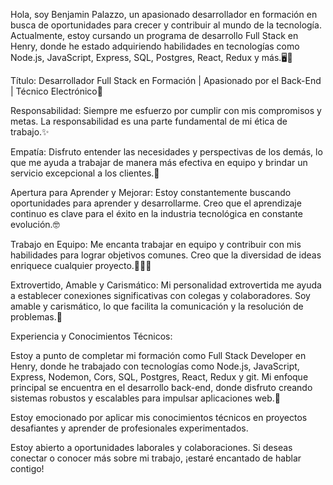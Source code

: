 Hola, soy Benjamin Palazzo, un apasionado desarrollador en formación en busca de oportunidades para crecer y contribuir al mundo de la tecnología. Actualmente, estoy cursando un programa de desarrollo Full Stack en Henry, donde he estado adquiriendo habilidades en tecnologías como Node.js, JavaScript, Express, SQL, Postgres, React, Redux y más.🖥️🚀

Título:
Desarrollador Full Stack en Formación | Apasionado por el Back-End | Técnico Electrónico🔌


Responsabilidad: Siempre me esfuerzo por cumplir con mis compromisos y metas. La responsabilidad es una parte fundamental de mi ética de trabajo.✨

Empatía: Disfruto entender las necesidades y perspectivas de los demás, lo que me ayuda a trabajar de manera más efectiva en equipo y brindar un servicio excepcional a los clientes.🍃

Apertura para Aprender y Mejorar: Estoy constantemente buscando oportunidades para aprender y desarrollarme. Creo que el aprendizaje continuo es clave para el éxito en la industria tecnológica en constante evolución.🤓

Trabajo en Equipo: Me encanta trabajar en equipo y contribuir con mis habilidades para lograr objetivos comunes. Creo que la diversidad de ideas enriquece cualquier proyecto.🧑‍🤝‍🧑

Extrovertido, Amable y Carismático: Mi personalidad extrovertida me ayuda a establecer conexiones significativas con colegas y colaboradores. Soy amable y carismático, lo que facilita la comunicación y la resolución de problemas.🙌

Experiencia y Conocimientos Técnicos:

Estoy a punto de completar mi formación como Full Stack Developer en Henry, donde he trabajado con tecnologías como Node.js, JavaScript, Express, Nodemon, Cors, SQL, Postgres, React, Redux y git.
Mi enfoque principal se encuentra en el desarrollo back-end, donde disfruto creando sistemas robustos y escalables para impulsar aplicaciones web.🚀

Estoy emocionado por aplicar mis conocimientos técnicos en proyectos desafiantes y aprender de profesionales experimentados.

Estoy abierto a oportunidades laborales y colaboraciones. Si deseas conectar o conocer más sobre mi trabajo, ¡estaré encantado de hablar contigo!
